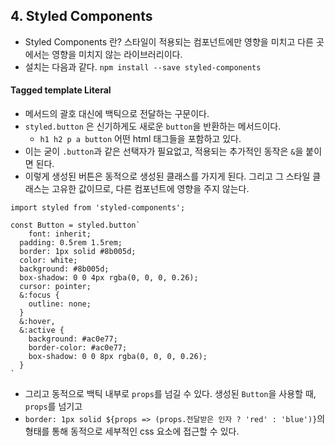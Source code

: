 ## 4. Styled Components

- Styled Components 란? 스타일이 적용되는 컴포넌트에만 영향을 미치고 다른 곳에서는 영향을 미치지 않는 라이브러리이다.
- 설치는 다음과 같다. `npm install --save styled-components`



#### Tagged template Literal

- 메서드의 괄호 대신에 백틱으로 전달하는 구문이다.
- `styled.button` 은 신기하게도 새로운 `button`을 반환하는 메서드이다.
  - `h1 h2 p a button` 어떤 html 태그들을 포함하고 있다.
- 이는 굳이 `.button`과 같은 선택자가 필요없고, 적용되는 추가적인 동작은 `&`을 붙이면 된다.
- 이렇게 생성된 버튼은 동적으로 생성된 클래스를 가지게 된다. 그리고 그 스타일 클래스는 고유한 값이므로, 다른 컴포넌트에 영향을 주지 않는다.

```react
import styled from 'styled-components';

const Button = styled.button`
	font: inherit;
  padding: 0.5rem 1.5rem;
  border: 1px solid #8b005d;
  color: white;
  background: #8b005d;
  box-shadow: 0 0 4px rgba(0, 0, 0, 0.26);
  cursor: pointer;
  &:focus {
    outline: none;
  }
  &:hover,
  &:active {
    background: #ac0e77;
    border-color: #ac0e77;
    box-shadow: 0 0 8px rgba(0, 0, 0, 0.26);
  }
`
```

- 그리고 동적으로 백틱 내부로 `props`를 넘길 수 있다. 생성된 `Button`을 사용할 때, `props`를 넘기고
- `border: 1px solid ${props => (props.전달받은 인자 ? 'red' : 'blue')}`의 형태를 통해 동적으로 세부적인 css 요소에 접근할 수 있다.